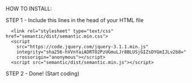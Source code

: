 HOW TO INSTALL:

STEP 1 - Include this lines in the head of your HTML file 

      <link rel="stylesheet" type="text/css" href="semantic/dist/semantic.min.css">
      <script
        src="https://code.jquery.com/jquery-3.1.1.min.js"
        integrity="sha256-hVVnYaiADRTO2PzUGmuLJr8BLUSjGIZsDYGmIJLv2b8="
        crossorigin="anonymous"></script>
      <script src="semantic/dist/semantic.min.js"></script>
      
STEP 2 - Done! (Start coding)
